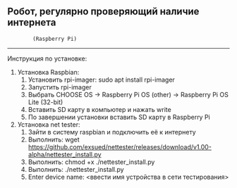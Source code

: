 Робот, регулярно проверяющий наличие интернета
--------------------------------------
			(Raspberry Pi)
--------------------------------------

Инструкция по установке:

1. Установка Raspbian:
	1. Установить rpi-imager: sudo apt install rpi-imager
	2. Запустить rpi-imager
	3. Выбрать CHOOSE OS -> Raspberry Pi OS (other) -> Raspberry Pi OS Lite (32-bit)
	4. Вставить SD карту в компьютер и нажать write
	5. По завершении установки вставить SD карту в Raspberry Pi
2. Установка net tester:
	1. Зайти в систему raspbian и подключить её к интернету
	2. Выполнить: wget https://github.com/exsued/nettester/releases/download/v1.00-alpha/nettester_install.py
	3. Выполнить: chmod +x ./nettester_install.py
	4. Выполнить: ./nettester_install.py
	5. Enter device name: <ввести имя устройства в сети тестирования>
